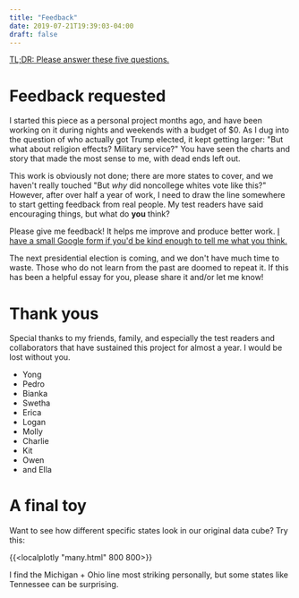 ```yaml
---
title: "Feedback"
date: 2019-07-21T19:39:03-04:00
draft: false
---
```


[TL;DR: Please answer these five questions.](https://forms.gle/GVBzDjYxRgDm5Saa6)

# Feedback requested

I started this piece as a personal project months ago, and have been working on it during nights and weekends with a budget of $0.  As I dug into the question of who actually got Trump elected, it kept getting larger: "But what about religion effects?  Military service?"  You have seen the charts and story that made the most sense to me, with dead ends left out.

This work is obviously not done; there are more states to cover, and we haven't really touched "But *why* did noncollege whites vote like this?"  However, after over half a year of work, I need to draw the line somewhere to start getting feedback from real people.  My test readers have said encouraging things, but what do **you** think?

Please give me feedback!  It helps me improve and produce better work.  [I have a small Google form if you'd be kind enough to tell me what you think.](https://forms.gle/GVBzDjYxRgDm5Saa6)

The next presidential election is coming, and we don't have much time to waste.  Those who do not learn from the past are doomed to repeat it.  If this has been a helpful essay for you, please share it and/or let me know!

# Thank yous

Special thanks to my friends, family, and especially the test readers and collaborators that have sustained this project for almost a year.  I would be lost without you.

 * Yong
 * Pedro
 * Bianka
 * Swetha
 * Erica
 * Logan
 * Molly
 * Charlie
 * Kit
 * Owen
 * and Ella


# A final toy

Want to see how different specific states look in our original data cube?  Try this:

{{<localplotly "many.html" 800 800>}}

I find the Michigan + Ohio line most striking personally, but some states like Tennessee can be surprising.
